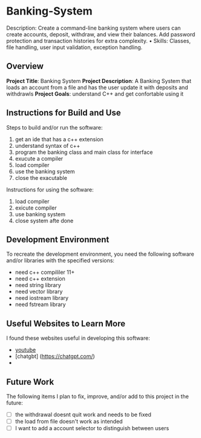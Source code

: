# Banking-System
Description: 
Create a command-line banking system where users can create accounts, deposit, withdraw, and view their balances. Add password protection and transaction histories for extra complexity.
	•	Skills: Classes, file handling, user input validation, exception handling.

 ## Overview

**Project Title**:
Banking System
**Project Description**:
A Banking System that loads an account from a file and has the user update it with deposits and withdrawls 
**Project Goals**:
understand C++ and get confortable using it
## Instructions for Build and Use

Steps to build and/or run the software:

1. get an ide that has a c++ extension
2. understand syntax of c++
3. program the banking class and main class for interface
4. exucute a compiler
5. load compiler
6. use the banking system
7. close the exacutable 

Instructions for using the software:

1. load compiler
2. exicute compiler
3. use banking system
4. close system afte done

## Development Environment 

To recreate the development environment, you need the following software and/or libraries with the specified versions:

* need c++ compililer 11+
* need c++ extension
* need string library
* need vector library
* need iostream library
* need fstream library

## Useful Websites to Learn More

I found these websites useful in developing this software:

* [youtube](https://www.youtube.com/watch?v=ZzaPdXTrSb8&t=5s&ab_channel=ProgrammingwithMosh)
* [chatgbt] (https://chatgpt.com/)
*

## Future Work

The following items I plan to fix, improve, and/or add to this project in the future:

* [ ] the withdrawal doesnt quit work and needs to be fixed
* [ ] the load from file doesn't work as intended
* [ ] I want to add a account selector to distinguish between users
